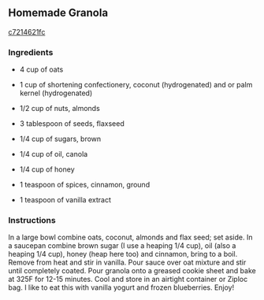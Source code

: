 ## Homemade Granola

[c7214621fc](http://tastykitchen.com/recipes/appetizers-and-snacks/homemade-granola-2/)

### Ingredients

 - 4 cup of oats

 - 1 cup of shortening confectionery, coconut (hydrogenated) and or palm kernel (hydrogenated)

 - 1/2 cup of nuts, almonds

 - 3 tablespoon of seeds, flaxseed

 - 1/4 cup of sugars, brown

 - 1/4 cup of oil, canola

 - 1/4 cup of honey

 - 1 teaspoon of spices, cinnamon, ground

 - 1 teaspoon of vanilla extract

### Instructions

In a large bowl combine oats, coconut, almonds and flax seed; set aside. In a saucepan combine brown sugar (I use a heaping 1/4 cup), oil (also a heaping 1/4 cup), honey (heap here too) and cinnamon, bring to a boil. Remove from heat and stir in vanilla. Pour sauce over oat mixture and stir until completely coated. Pour granola onto a greased cookie sheet and bake at 325F for 12-15 minutes. Cool and store in an airtight container or Ziploc bag. I like to eat this with vanilla yogurt and frozen blueberries. Enjoy!
